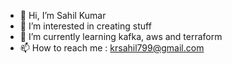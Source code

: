 - 👋 Hi, I’m Sahil Kumar
- 👀 I’m interested in creating stuff
- 🌱 I’m currently learning kafka, aws and terraform
- 📫 How to reach me : krsahil799@gmail.com
